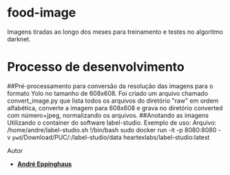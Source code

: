 food-image
==========

Imagens tiradas ao longo dos meses para treinamento e testes no algoritmo darknet.

# Processo de desenvolvimento #
##Pré-processamento para conversão da resolução das imagens para o formato Yolo no tamanho de 608x608. 
  Foi criado um arquivo chamado convert_image.py que lista todos os arquivos do diretório "raw" em ordem alfabética, 
converte a imagem para 608x608 e grava no diretório converted com número+jpeg, normalizando os arquivos.
##Anotando as imagens
  Utilizando o container do software label-studio.
Exemplo de uso:
Arquivo: /home/andre/label-studio.sh
!/bin/bash
sudo docker run -it -p 8080:8080 -v `pwd`/Download/PUC/:/label-studio/data heartexlabs/label-studio:latest

Autor
- __[André Eppinghaus](https://github.com/andreeppinghaus)__ 
